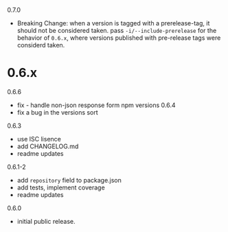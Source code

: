0.7.0
 - Breaking Change:
   when a version is tagged with a prerelease-tag, it should not be considered taken.
   pass `-i/--include-prerelease` for the behavior of `0.6.x`, where versions published
   with pre-release tags were considerd taken.

# 0.6.x

0.6.6
 - fix - handle non-json response form npm versions
0.6.4
 - fix a bug in the versions sort

0.6.3
 - use ISC lisence
 - add CHANGELOG.md
 - readme updates

0.6.1-2
 - add `repository` field to package.json
 - add tests, implement coverage
 - readme updates

0.6.0
 - initial public release.
